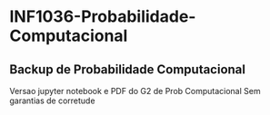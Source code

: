 # INF1036-Probabilidade-Computacional
## Backup de Probabilidade Computacional

Versao jupyter notebook e PDF do G2 de Prob Computacional
Sem garantias de corretude

